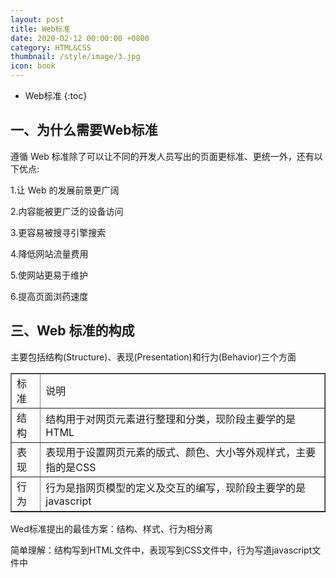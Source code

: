 ```yaml
---
layout: post
title: Web标准
date: 2020-02-12 00:00:00 +0800
category: HTML&CSS
thumbnail: /style/image/3.jpg
icon: book
---
```



* Web标准
{:toc}

## 一、为什么需要Web标准
遵循 Web 标准除了可以让不同的开发人员写出的页面更标准、更统一外，还有以下优点:  

1.让 Web 的发展前景更广阔  

2.内容能被更广泛的设备访问  

3.更容易被搜寻引擎搜索

4.降低网站流量费用  

5.使网站更易于维护  

6.提高页面浏药速度  

## 三、Web 标准的构成
主要包括结构(Structure)、表现(Presentation)和行为(Behavior)三个方面  

<table border="1">
<tr>
<td>标准</td>
<td>说明</td>
</tr>
<tr>
<td>结构</td>
<td>结构用于对网页元素进行整理和分类，现阶段主要学的是HTML</td>
</tr>
<tr>
<td>表现</td>
<td>表现用于设置网页元素的版式、颜色、大小等外观样式，主要指的是CSS</td>
</tr>
<tr>
<td>行为</td>
<td>行为是指网页模型的定义及交互的编写，现阶段主要学的是javascript</td>
</tr>
</table>
Wed标准提出的最佳方案：结构、样式、行为相分离  

简单理解：结构写到HTML文件中，表现写到CSS文件中，行为写道javascript文件中  
